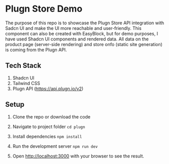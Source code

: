 # Plugn Store Demo

The purpose of this repo is to showcase the Plugn Store API integration with Sadcn UI and make the UI more reachable and user-friendly. This component can also be created with EasyBlock, but for demo purposes, I have used Shadcn UI components and rendered data. All data on the product page (server-side rendering) and store onfo (static site generation) is coming from the Plugn API.

## Tech Stack

1. Shadcn UI
2. Tailwind CSS
3. Plugn API (https://api.plugn.io/v2)

## Setup

1. Clone the repo or download the code

2. Navigate to project folder
   `cd plugn`

3. Install dependencies
   `npm install`

4. Run the development server
   `npm run dev`

5. Open [http://localhost:3000](http://localhost:3000) with your browser to see the result.
